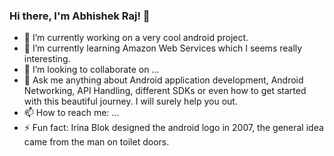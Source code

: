 ### Hi there, I'm Abhishek Raj! 👋

- 🔭 I’m currently working on a very cool android project.
- 🌱 I’m currently learning Amazon Web Services which I seems really interesting.
- 👯 I’m looking to collaborate on ...
- 💬 Ask me anything about Android application development, Android Networking, API Handling, different SDKs or even how to get started with this beautiful journey. I will surely      help you out.
- 📫 How to reach me: ...
- ⚡ Fun fact: Irina Blok designed the android logo in 2007, the general idea came from the man on toilet doors.

